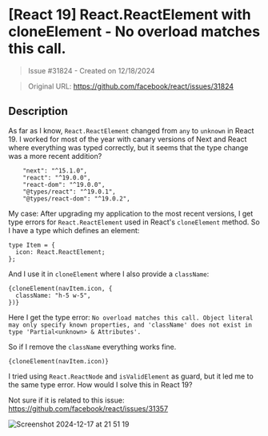 # [React 19] React.ReactElement with cloneElement - No overload matches this call.

> Issue #31824 - Created on 12/18/2024

> Original URL: https://github.com/facebook/react/issues/31824

## Description

As far as I know, `React.ReactElement` changed from `any` to `unknown` in React 19. I worked for most of the year with canary versions of Next and React where everything was typed correctly, but it seems that the type change was a more recent addition?

```
    "next": "^15.1.0",
    "react": "^19.0.0",
    "react-dom": "^19.0.0",
    "@types/react": "^19.0.1",
    "@types/react-dom": "^19.0.2",
```

My case: After upgrading my application to the most recent versions, I get type errors for `React.ReactElement` used in React's `cloneElement` method. So I have a type which defines an element:

```
type Item = {
  icon: React.ReactElement;
};
```

And I use it in `cloneElement` where I also provide a `className`:

```
{cloneElement(navItem.icon, {
  className: "h-5 w-5",
})}
```

Here I get the type error: `No overload matches this call. Object literal may only specify known properties, and 'className' does not exist in type 'Partial<unknown> & Attributes'.`

So if I remove the `className` everything works fine.

```
{cloneElement(navItem.icon)}
```

I tried using `React.ReactNode` and `isValidElement` as guard, but it led me to the same type error. How would I solve this in React 19?

Not sure if it is related to this issue: https://github.com/facebook/react/issues/31357


![Screenshot 2024-12-17 at 21 51 19](https://github.com/user-attachments/assets/6cdec79b-52cf-4f08-9c3b-036d6e4b70ef)

